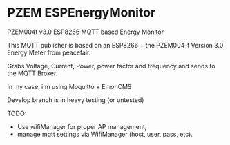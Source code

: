 # PZEM ESPEnergyMonitor
 PZEM004t v3.0 ESP8266 MQTT based Energy Monitor

This MQTT publisher is based on an ESP8266 + the PZEM004-t Version 3.0 Energy Meter from peacefair.

Grabs Voltage, Current, Power, power factor and frequency and sends to the MQTT Broker.

In my case, i'm using Moquitto + EmonCMS

Develop branch is in heavy testing (or untested)

TODO:
- Use wifiManager for proper AP management,
- manage mqtt settings via WifiManager (host, user, pass, etc).
